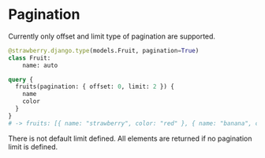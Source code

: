 # Pagination

Currently only offset and limit type of pagination are supported.

```python
@strawberry.django.type(models.Fruit, pagination=True)
class Fruit:
    name: auto
```

```graphql
query {
  fruits(pagination: { offset: 0, limit: 2 }) {
    name
    color
  }
}
# -> fruits: [{ name: "strawberry", color: "red" }, { name: "banana", color: "yellow" }]
```

There is not default limit defined. All elements are returned if no pagination limit is defined.
